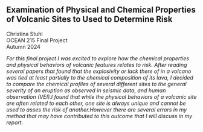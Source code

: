 ## Examination of Physical and Chemical Properties of Volcanic Sites to Used to Determine Risk

Christina Stuhl  
OCEAN 215 Final Project  
Autumn 2024  

*For this final project I was excited to explore how the chemical properties and physical behaviors of volcanic features relates to risk. After reading several papers that found that the explosivity or lack there of in a volcano was tied at least partially to the chemical composition of its lava, I decided to compare the chemical profiles of several different sites to the general severity of an eruption as observed in seismic data, and human observation (VEI).I found that while the physical behaviors of a volcanic site are often related to each other, one site is always unique and cannot be used to asses the risk of another.However there are several errors in my method that may have contributed to this outcome that I will discuss in my report.*
